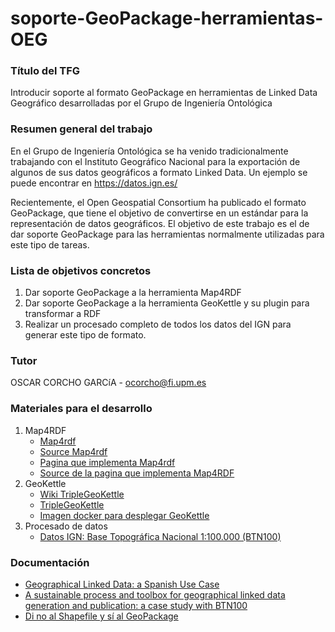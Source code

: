 # soporte-GeoPackage-herramientas-OEG
### Título del TFG
Introducir soporte al formato GeoPackage en herramientas de Linked Data Geográfico desarrolladas por el Grupo de Ingeniería Ontológica

### Resumen general del trabajo
En el Grupo de Ingeniería Ontológica se ha venido tradicionalmente trabajando con el Instituto Geográfico Nacional para la exportación de algunos de sus datos geográficos a formato Linked Data. Un ejemplo se puede encontrar en https://datos.ign.es/

Recientemente, el Open Geospatial Consortium ha publicado el formato GeoPackage, que tiene el objetivo de convertirse en un estándar para la representación de datos geográficos. El objetivo de este trabajo es el de dar soporte GeoPackage para las herramientas normalmente utilizadas para este tipo de tareas.

### Lista de objetivos concretos
1. Dar soporte GeoPackage a la herramienta Map4RDF
2. Dar soporte GeoPackage a la herramienta GeoKettle y su plugin para transformar a RDF
3. Realizar un procesado completo de todos los datos del IGN para generar este tipo de formato.

### Tutor
OSCAR CORCHO GARCíA - ocorcho@fi.upm.es

### Materiales para el desarrollo
1. Map4RDF
    - [Map4rdf](https://oeg-upm.github.io/map4rdf/)
    - [Source Map4rdf](https://github.com/oeg-upm/map4rdf)
    - [Pagina que implementa Map4rdf](http://certidatos.ign.es/map/) 
    - [Source de la pagina que implementa Map4RDF](https://github.com/oeg-upm/website-geo)  
2. GeoKettle
    - [Wiki TripleGeoKettle](https://github.com/oeg-upm/geo.linkeddata.es-TripleGeoKettle/wiki)
    - [TripleGeoKettle](https://github.com/oeg-upm/geo.linkeddata.es-TripleGeoKettle)  
    - [Imagen docker para desplegar GeoKettle](https://github.com/oeg-upm/docker-geokettle-x3geo)  
3. Procesado de datos
    - [Datos IGN: Base Topográfica Nacional 1:100.000 (BTN100)](http://datos.ign.es/)  

### Documentación
- [Geographical Linked Data: a Spanish Use Case](http://oa.upm.es/6167/1/Geographical_Linked_Data_A_Spanish_Use_Case.pdf)  
- [A sustainable process and toolbox for geographical linked data generation and publication: a case study with BTN100](https://link.springer.com/article/10.1186/s40965-019-0060-4)  
- [Di no al Shapefile y sí al GeoPackage](https://mappinggis.com/2018/08/di-no-al-shapefile-y-si-al-geopackage/)  
